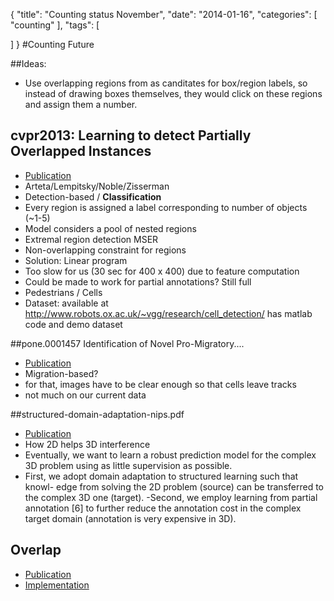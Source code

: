 {
  "title": "Counting status November",
  "date": "2014-01-16",
  "categories": [
   "counting"
  ],
  "tags": [
    
  ]
}
#Counting Future

##Ideas:
- Use overlapping regions from as canditates for box/region labels,
so instead of drawing boxes themselves, they would click on these regions and
assign them a number.

## cvpr2013: Learning to detect Partially Overlapped Instances 
- [Publication]({{urls.media}}/counting/cvpr2013.pdf)
- Arteta/Lempitsky/Noble/Zisserman
- Detection-based / **Classification**
- Every region is assigned a label corresponding to number of objects (~1-5)
- Model considers a pool of nested regions 
- Extremal region detection MSER
- Non-overlapping constraint for regions
- Solution: Linear program
- Too slow for us (30 sec for 400 x 400) due to feature computation
- Could be made to work for partial annotations? Still full
- Pedestrians / Cells
- Dataset: available at http://www.robots.ox.ac.uk/~vgg/research/cell_detection/ has matlab code and demo dataset

##pone.0001457 Identification of Novel Pro-Migratory....
- [Publication]({{urls.media}}/counting/journal.pone.0001457.pdf)
- Migration-based?
- for that, images have to be clear enough so that cells leave tracks
- not much on our current data

##structured-domain-adaptation-nips.pdf 
- [Publication]({{urls.media}}/counting/structured-domain-adaptation-nips.pdf)
- How 2D helps 3D interference
- Eventually, we want to learn a robust prediction model for the complex 3D problem using as little supervision as
possible. 
- First, we adopt domain adaptation to structured learning such that knowl-
edge from solving the 2D problem (source) can be transferred to the complex 3D one (target). 
-Second, we employ
learning from partial annotation [6] to further reduce the annotation cost in the complex target domain (annotation is
very expensive in 3D).

## Overlap
- [Publication]({{urls.media}}/counting/arteta12.pdf)
- [Implementation](http://www.robots.ox.ac.uk/~vgg/software/cell_detection/)

